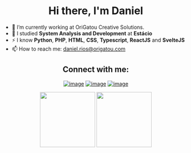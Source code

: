 <h1 align="center">Hi there, I'm Daniel</h1>

- 🔭 I’m currently working at OriGatou Creative Solutions.
- 🌱 I studied  **System Analysis and Development** at **Estácio**
- ⚡ I know **Python**, **PHP**, **HTML**, **CSS**, **Typescript**, **ReactJS** and  **SvelteJS**
- 📫 How to reach me: daniel.rios@origatou.com

<div align="center">
<h2 align="center">Connect with me:</h2>
  
[![image](https://img.shields.io/badge/LinkedIn-0077B5?style=for-the-badge&logo=linkedin&logoColor=white)](https://www.linkedin.com/in/danielrios549/)
[![image](https://img.shields.io/badge/Instagram-E4405F?style=for-the-badge&logo=instagram&logoColor=white)](https://www.instagram.com/danielrios549/)
[![image](https://img.shields.io/badge/Twitter-1DA1F2?style=for-the-badge&logo=twitter&logoColor=white)](https://twitter.com/DanielRios549)

</div>

<p align= "center">
  <img height= "150" src="https://reakut-stats.vercel.app/api?username=DanielRios549&theme=react&show_icons=true&&include_all_commits=false&hide_border=true" />
  <img height= "150" src="https://reakut-stats.vercel.app/api/top-langs/?username=DanielRios549&langs_count=8&theme=react&layout=compact&hide_border=true" />
</p>
